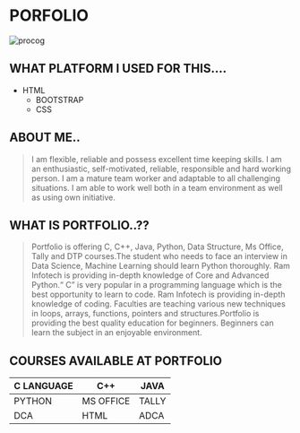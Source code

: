 # PORFOLIO
![procog](https://user-images.githubusercontent.com/75219583/101350895-ca590600-38b5-11eb-8c7d-17276b41de95.png)

## WHAT PLATFORM I USED FOR THIS....
- HTML
  - BOOTSTRAP
  - CSS
  
## ABOUT ME..
>I am flexible, reliable and possess excellent time keeping skills. I am an enthusiastic, self-motivated, reliable, responsible and hard working person. I am a mature team worker and adaptable to all challenging situations. I am able to work well both in a team environment as well as using own initiative.

## WHAT IS PORTFOLIO..??
>Portfolio is offering C, C++, Java, Python, Data Structure, Ms Office, Tally and DTP courses.The student who needs to face an interview in Data Science, Machine Learning should learn Python thoroughly. Ram Infotech is providing in-depth knowledge of Core and Advanced Python.“ C” is very popular in a programming language which is the best opportunity to learn to code. Ram Infotech is providing in-depth knowledge of coding. Faculties are teaching various new techniques in loops, arrays, functions, pointers and structures.Portfolio is providing the best quality education for beginners. Beginners can learn the subject in an enjoyable environment.

## COURSES AVAILABLE AT PORTFOLIO
|C LANGUAGE|C++|JAVA|
|---|---|---|
|PYTHON|MS OFFICE|TALLY|
|DCA|HTML|ADCA|
